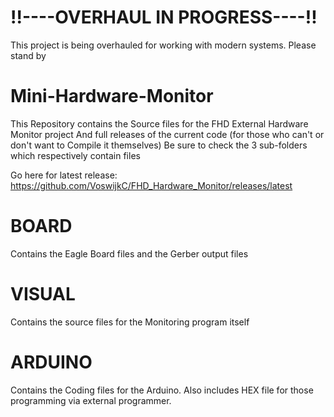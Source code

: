 # !!----OVERHAUL IN PROGRESS----!!
This project is being overhauled for working with modern systems. Please stand by

# Mini-Hardware-Monitor

This Repository contains the Source files for the FHD External Hardware Monitor project And full releases of the current code (for those who can't or don't want to Compile it themselves)
Be sure to check the 3 sub-folders which respectively contain files

Go here for latest release:
https://github.com/VoswijkC/FHD_Hardware_Monitor/releases/latest

# BOARD
Contains the Eagle Board files and the Gerber output files

# VISUAL
Contains the source files for the Monitoring program itself

# ARDUINO
Contains the Coding files for the Arduino.
Also includes HEX file for those programming via external programmer.
